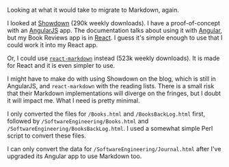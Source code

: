 Looking at what it would take to migrate to Markdown, again.

I looked at [Showdown](https://www.npmjs.com/package/showdown) (290k weekly
downloads).  I have a proof-of-concept with an
[AngularJS](https://angularjs.org/) app.  The documentation talks about using
it with [Angular](https://angular.io/), but my Book Reviews app is in
[React](https://reactjs.org/).  I guess it's simple enough to use that I could
work it into my React app.

Or, I could use
[`react-markdown`](https://www.npmjs.com/package/react-markdown) instead (523k
weekly downloads).  It is made for React and it is even simpler to use.

I might have to make do with using Showdown on the blog, which is still in
AngularJS, and `react-markdown` with the reading lists.  There is a small risk
that their Markdown implementations will diverge on the fringes, but I doubt it
will impact me.  What I need is pretty minimal.

I only converted the files for `/Books.html` and `/BooksBackLog.html` first,
followed by  `/SoftwareEngineering/Books.html` and
`/SoftwareEngineering/BooksBackLog.html`.  I used a somewhat simple Perl script
to convert these files.

I can only convert the data for `/SoftwareEngineering/Journal.html`
after I've upgraded its Angular app to use Markdown too.
